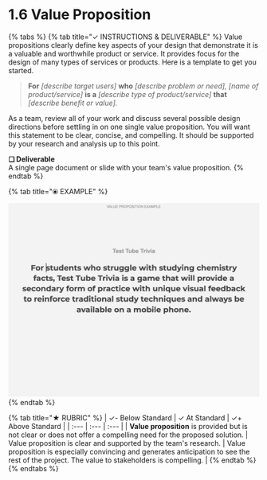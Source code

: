 # 1.6 Value Proposition

{% tabs %}
{% tab title="✓  INSTRUCTIONS & DELIVERABLE" %}
Value propositions clearly define key aspects of your design that demonstrate it is a valuable and worthwhile product or service. It provides focus for the design of many types of services or products. Here is a template to get you started.

> **For** _\[describe target users\]_ **who** _\[describe problem or need\], \[name of product/service\]_ **is a** _\[describe type of product/service\]_ **that** _\[describe benefit or value\]._

As a team, review all of your work and discuss several possible design directions before settling in on one single value proposition. You will want this statement to be clear, concise, and compelling. It should be supported by your research and analysis up to this point.

**❏ Deliverable**  
A single page document or slide with your team's value proposition.
{% endtab %}

{% tab title="⦿ EXAMPLE" %}


![](../../.gitbook/assets/valuepropositionexample2%20%281%29.png)
{% endtab %}

{% tab title="★  RUBRIC" %}
| ✓-  Below Standard | ✓  At Standard | ✓+  Above Standard |
| :--- | :--- | :--- |
| **Value proposition** is provided but is not clear or does not offer a compelling need for the proposed solution. | Value proposition is clear and supported by the team's research. | Value proposition is especially convincing and generates anticipation to see the rest of the project. The value to stakeholders is compelling. |
{% endtab %}
{% endtabs %}

